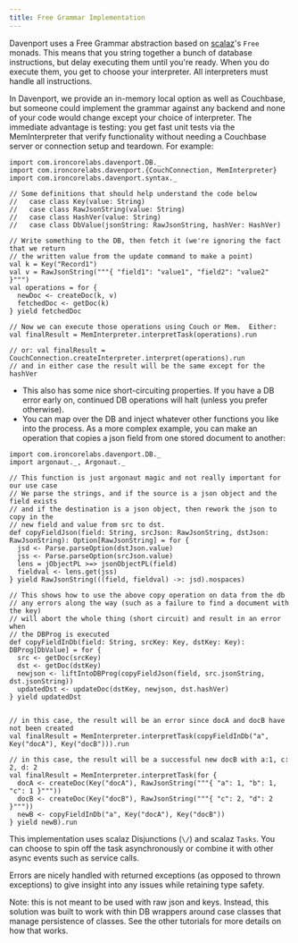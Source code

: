 ```yaml
---
title: Free Grammar Implementation
---
```


Davenport uses a Free Grammar abstraction based on [scalaz](https://github.com/scalaz/scalaz)'s `Free` monads. This means that you string together a bunch of database instructions, but delay executing them until you're ready.  When you do execute them, you get to choose your interpreter.  All interpreters must handle all instructions.

In Davenport, we provide an in-memory local option as well as Couchbase, but someone could implement the grammar against any backend and none of your code would change except your choice of interpreter.  The immediate advantage is testing: you get fast unit tests via the MemInterpreter that verify functionality without needing a Couchbase server or connection setup and teardown.  For example:

```tut:silent
import com.ironcorelabs.davenport.DB._
import com.ironcorelabs.davenport.{CouchConnection, MemInterpreter}
import com.ironcorelabs.davenport.syntax._

// Some definitions that should help understand the code below
//   case class Key(value: String)
//   case class RawJsonString(value: String)
//   case class HashVer(value: String)
//   case class DbValue(jsonString: RawJsonString, hashVer: HashVer)

// Write something to the DB, then fetch it (we're ignoring the fact that we return
// the written value from the update command to make a point)
val k = Key("Record1")
val v = RawJsonString("""{ "field1": "value1", "field2": "value2" }""")
val operations = for {
  newDoc <- createDoc(k, v)
  fetchedDoc <- getDoc(k)
} yield fetchedDoc

// Now we can execute those operations using Couch or Mem.  Either:
val finalResult = MemInterpreter.interpretTask(operations).run

// or: val finalResult = CouchConnection.createInterpreter.interpret(operations).run
// and in either case the result will be the same except for the hashVer
```

* This also has some nice short-circuiting properties. If you have a DB error early on, continued DB operations will halt (unless you prefer otherwise).
* You can map over the DB and inject whatever other functions you like into the process.  As a more complex example, you can make an operation that copies a json field from one stored document to another:

```tut
import com.ironcorelabs.davenport.DB._
import argonaut._, Argonaut._

// This function is just argonaut magic and not really important for our use case
// We parse the strings, and if the source is a json object and the field exists
// and if the destination is a json object, then rework the json to copy in the
// new field and value from src to dst.
def copyFieldJson(field: String, srcJson: RawJsonString, dstJson: RawJsonString): Option[RawJsonString] = for {
  jsd <- Parse.parseOption(dstJson.value)
  jss <- Parse.parseOption(srcJson.value)
  lens = jObjectPL >=> jsonObjectPL(field)
  fieldval <- lens.get(jss)
} yield RawJsonString(((field, fieldval) ->: jsd).nospaces)

// This shows how to use the above copy operation on data from the db
// any errors along the way (such as a failure to find a document with the key)
// will abort the whole thing (short circuit) and result in an error when
// the DBProg is executed
def copyFieldInDb(field: String, srcKey: Key, dstKey: Key): DBProg[DbValue] = for {
  src <- getDoc(srcKey)
  dst <- getDoc(dstKey)
  newjson <- liftIntoDBProg(copyFieldJson(field, src.jsonString, dst.jsonString))
  updatedDst <- updateDoc(dstKey, newjson, dst.hashVer)
} yield updatedDst


// in this case, the result will be an error since docA and docB have not been created
val finalResult = MemInterpreter.interpretTask(copyFieldInDb("a", Key("docA"), Key("docB"))).run

// in this case, the result will be a successful new docB with a:1, c: 2, d: 2
val finalResult = MemInterpreter.interpretTask(for {
  docA <- createDoc(Key("docA"), RawJsonString("""{ "a": 1, "b": 1, "c": 1 }"""))
  docB <- createDoc(Key("docB"), RawJsonString("""{ "c": 2, "d": 2 }"""))
  newB <- copyFieldInDb("a", Key("docA"), Key("docB"))
} yield newB).run
```

This implementation uses scalaz Disjunctions (`\/`) and scalaz `Tasks`. You can choose to spin off the task asynchronously or combine it with other async events such as service calls.

Errors are nicely handled with returned exceptions (as opposed to thrown exceptions) to give insight into any issues while retaining type safety.

Note: this is not meant to be used with raw json and keys. Instead, this solution was built to work with thin DB wrappers around case classes that manage persistence of classes.  See the other tutorials for more details on how that works.

